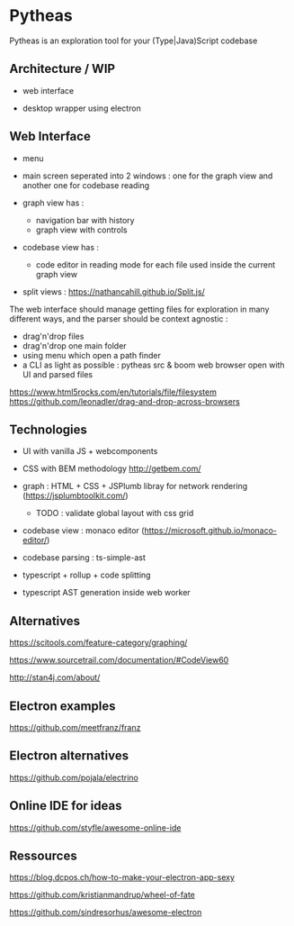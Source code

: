 # Pytheas

Pytheas is an exploration tool for your (Type|Java)Script codebase

## Architecture / WIP

-   web interface

-   desktop wrapper using electron

## Web Interface

-   menu
-   main screen seperated into 2 windows : one for the graph view and another one for codebase reading

-   graph view has :

    -   navigation bar with history
    -   graph view with controls

-   codebase view has :

    -   code editor in reading mode for each file used inside the current graph view

-   split views : https://nathancahill.github.io/Split.js/

The web interface should manage getting files for exploration in many different ways, and the parser should be context agnostic :

-   drag'n'drop files
-   drag'n'drop one main folder
-   using menu which open a path finder
-   a CLI as light as possible : pytheas src & boom web browser open with UI and parsed files

https://www.html5rocks.com/en/tutorials/file/filesystem
https://github.com/leonadler/drag-and-drop-across-browsers

## Technologies

-   UI with vanilla JS + webcomponents

-   CSS with BEM methodology http://getbem.com/

-   graph : HTML + CSS + JSPlumb libray for network rendering (https://jsplumbtoolkit.com/)

    -   TODO : validate global layout with css grid

-   codebase view : monaco editor (https://microsoft.github.io/monaco-editor/)

-   codebase parsing : ts-simple-ast

-   typescript + rollup + code splitting

-   typescript AST generation inside web worker

## Alternatives

https://scitools.com/feature-category/graphing/

https://www.sourcetrail.com/documentation/#CodeView60

http://stan4j.com/about/

## Electron examples

https://github.com/meetfranz/franz

## Electron alternatives

https://github.com/pojala/electrino

## Online IDE for ideas

https://github.com/styfle/awesome-online-ide

## Ressources

https://blog.dcpos.ch/how-to-make-your-electron-app-sexy

https://github.com/kristianmandrup/wheel-of-fate

https://github.com/sindresorhus/awesome-electron
